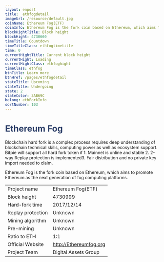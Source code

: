 ```yaml
---
layout: enpost
title:  ethfogdetail
imageUrl: /resource/default.jpg
coinName: Ethereum Fog(ETF)
coinInfo: Ethereum Fog is the fork coin based on Ethereum, which aims to promote Ethereum as the next generation of fog computing platforms.
blockHightTitle: Block height
blockHight: 4730660
timeTitle: Countdown
timeTitleClass: ethfogtimetitle
time: 0
currentHightTitle: Current block height
currentHight: Loading
currentHightClass: ethfoghight
timeClass: ethfog
btnTitle: Learn more
btnHref: /pages/ethfogdetail
stateTitle: Upcoming
stateTitle: Undergoing
state: 2
stateColor: 3AB69C
belong: ethForkInfo
sortNumber: 103
---
```

<h1 style="color: #2F416A">Ethereum Fog</h1>
<p class="summarytxt">Blockchain hard fork is a complex process requires deep understanding of blockchain technical skills, computing power as well as ecosystem support. Bitpie will support all hard fork token if 1. Mainnet is online and stable 2. 2-way Replay protection is implemented3. Fair distribution and no private key import needed to claim.
</p>
<p>Ethereum Fog is the fork coin based on Ethereum, which aims to promote Ethereum as the next generation of fog computing platforms.
</p>
<table class="center">
  <tbody>
    <tr>
        <td class="tablehalf">Project name</td>
        <td class="tablehalf">Ethereum Fog(ETF)</td>
    </tr>
    <tr>
        <td>Block height</td>
        <td>4730999</td>
    </tr>
    <tr>
        <td>Hard-fork time</td>
        <td>2017/12/14</td>
    </tr>
    <tr>
        <td>Replay protection</td>
        <td>Unknown</td>
    </tr>
    <tr>
        <td>Mining algorithm</td>
        <td>Unknown</td>
    </tr>
    <tr>
        <td>Pre-mining</td>
        <td>Unknown</td>
    </tr>
    <tr>
        <td>Ratio to ETH</td>
        <td>1:1</td>
    </tr>
    <tr>
        <td>Official Website</td>
        <td><a href="http://Ethereumfog.org" target="_blank">http://Ethereumfog.org</a></td>
    </tr>
    <tr>
        <td>Project Team</td>
        <td>Digital Assets Group</td>
    </tr>
  </tbody>
</table>